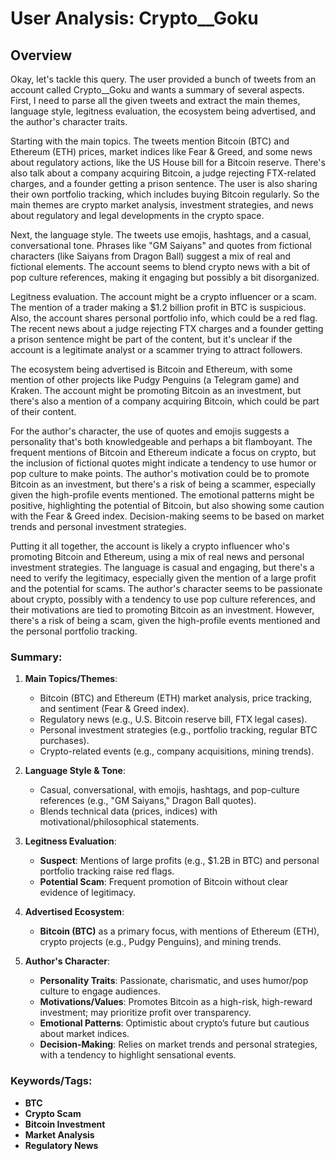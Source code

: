 # User Analysis: Crypto__Goku

## Overview

<think>
Okay, let's tackle this query. The user provided a bunch of tweets from an account called Crypto__Goku and wants a summary of several aspects. First, I need to parse all the given tweets and extract the main themes, language style, legitness evaluation, the ecosystem being advertised, and the author's character traits.

Starting with the main topics. The tweets mention Bitcoin (BTC) and Ethereum (ETH) prices, market indices like Fear & Greed, and some news about regulatory actions, like the US House bill for a Bitcoin reserve. There's also talk about a company acquiring Bitcoin, a judge rejecting FTX-related charges, and a founder getting a prison sentence. The user is also sharing their own portfolio tracking, which includes buying Bitcoin regularly. So the main themes are crypto market analysis, investment strategies, and news about regulatory and legal developments in the crypto space.

Next, the language style. The tweets use emojis, hashtags, and a casual, conversational tone. Phrases like "GM Saiyans" and quotes from fictional characters (like Saiyans from Dragon Ball) suggest a mix of real and fictional elements. The account seems to blend crypto news with a bit of pop culture references, making it engaging but possibly a bit disorganized.

Legitness evaluation. The account might be a crypto influencer or a scam. The mention of a trader making a $1.2 billion profit in BTC is suspicious. Also, the account shares personal portfolio info, which could be a red flag. The recent news about a judge rejecting FTX charges and a founder getting a prison sentence might be part of the content, but it's unclear if the account is a legitimate analyst or a scammer trying to attract followers.

The ecosystem being advertised is Bitcoin and Ethereum, with some mention of other projects like Pudgy Penguins (a Telegram game) and Kraken. The account might be promoting Bitcoin as an investment, but there's also a mention of a company acquiring Bitcoin, which could be part of their content.

For the author's character, the use of quotes and emojis suggests a personality that's both knowledgeable and perhaps a bit flamboyant. The frequent mentions of Bitcoin and Ethereum indicate a focus on crypto, but the inclusion of fictional quotes might indicate a tendency to use humor or pop culture to make points. The author's motivation could be to promote Bitcoin as an investment, but there's a risk of being a scammer, especially given the high-profile events mentioned. The emotional patterns might be positive, highlighting the potential of Bitcoin, but also showing some caution with the Fear & Greed index. Decision-making seems to be based on market trends and personal investment strategies.

Putting it all together, the account is likely a crypto influencer who's promoting Bitcoin and Ethereum, using a mix of real news and personal investment strategies. The language is casual and engaging, but there's a need to verify the legitimacy, especially given the mention of a large profit and the potential for scams. The author's character seems to be passionate about crypto, possibly with a tendency to use pop culture references, and their motivations are tied to promoting Bitcoin as an investment. However, there's a risk of being a scam, given the high-profile events mentioned and the personal portfolio tracking.
</think>

### Summary:  
1. **Main Topics/Themes**:  
   - Bitcoin (BTC) and Ethereum (ETH) market analysis, price tracking, and sentiment (Fear & Greed index).  
   - Regulatory news (e.g., U.S. Bitcoin reserve bill, FTX legal cases).  
   - Personal investment strategies (e.g., portfolio tracking, regular BTC purchases).  
   - Crypto-related events (e.g., company acquisitions, mining trends).  

2. **Language Style & Tone**:  
   - Casual, conversational, with emojis, hashtags, and pop-culture references (e.g., "GM Saiyans," Dragon Ball quotes).  
   - Blends technical data (prices, indices) with motivational/philosophical statements.  

3. **Legitness Evaluation**:  
   - **Suspect**: Mentions of large profits (e.g., $1.2B in BTC) and personal portfolio tracking raise red flags.  
   - **Potential Scam**: Frequent promotion of Bitcoin without clear evidence of legitimacy.  

4. **Advertised Ecosystem**:  
   - **Bitcoin (BTC)** as a primary focus, with mentions of Ethereum (ETH), crypto projects (e.g., Pudgy Penguins), and mining trends.  

5. **Author's Character**:  
   - **Personality Traits**: Passionate, charismatic, and uses humor/pop culture to engage audiences.  
   - **Motivations/Values**: Promotes Bitcoin as a high-risk, high-reward investment; may prioritize profit over transparency.  
   - **Emotional Patterns**: Optimistic about crypto’s future but cautious about market indices.  
   - **Decision-Making**: Relies on market trends and personal strategies, with a tendency to highlight sensational events.  

### Keywords/Tags:  
- **BTC**  
- **Crypto Scam**  
- **Bitcoin Investment**  
- **Market Analysis**  
- **Regulatory News**